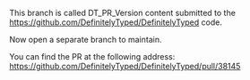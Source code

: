 This branch is called DT_PR_Version content submitted to the https://github.com/DefinitelyTyped/DefinitelyTyped code.

Now open a separate branch to maintain.


You can find the PR at the following address: https://github.com/DefinitelyTyped/DefinitelyTyped/pull/38145
